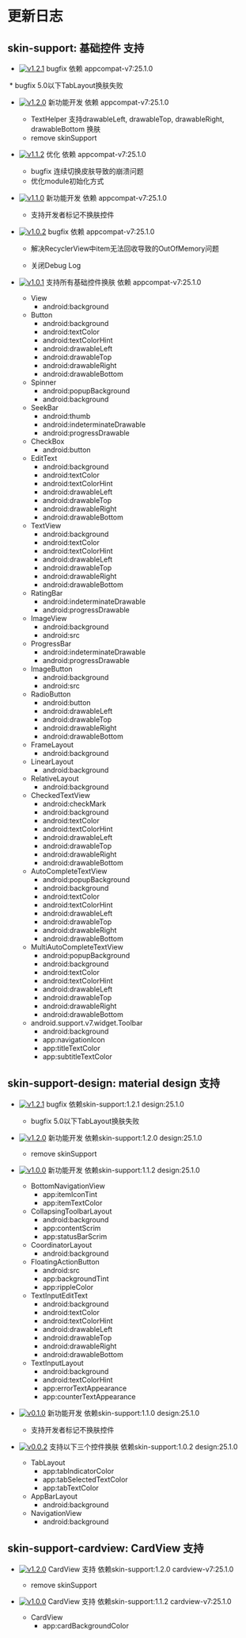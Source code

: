 # 更新日志

## skin-support: 基础控件 支持


* [![v1.2.1](https://img.shields.io/badge/skin--support-v1.2.1-green.svg)](http://jcenter.bintray.com/skin/support/skin-support/1.2.1/) bugfix 依赖 appcompat-v7:25.1.0

  * bugfix 5.0以下TabLayout换肤失败

* [![v1.2.0](https://img.shields.io/badge/skin--support-v1.2.0-green.svg)](http://jcenter.bintray.com/skin/support/skin-support/1.2.0/) 新功能开发 依赖 appcompat-v7:25.1.0
  * TextHelper 支持drawableLeft, drawableTop, drawableRight, drawableBottom 换肤
  * remove skinSupport

* [![v1.1.2](https://img.shields.io/badge/skin--support-v1.1.2-green.svg)](http://jcenter.bintray.com/skin/support/skin-support/1.1.2/) 优化 依赖 appcompat-v7:25.1.0

  * bugfix 连续切换皮肤导致的崩溃问题
  * 优化module初始化方式

* [![v1.1.0](https://img.shields.io/badge/skin--support-v1.1.0-green.svg)](http://jcenter.bintray.com/skin/support/skin-support/1.1.0/) 新功能开发 依赖 appcompat-v7:25.1.0

  * 支持开发者标记不换肤控件

* [![v1.0.2](https://img.shields.io/badge/skin--support-v1.0.2-green.svg)](http://jcenter.bintray.com/skin/support/skin-support/1.0.2/) bugfix 依赖 appcompat-v7:25.1.0

  * 解决RecyclerView中item无法回收导致的OutOfMemory问题

  * 关闭Debug Log

* [![v1.0.1](https://img.shields.io/badge/skin--support-v1.0.1-green.svg)](http://jcenter.bintray.com/skin/support/skin-support/1.0.1/) 支持所有基础控件换肤 依赖 appcompat-v7:25.1.0
  * View
    * android:background
  * Button
    * android:background
    * android:textColor
    * android:textColorHint
    * android:drawableLeft
    * android:drawableTop
    * android:drawableRight
    * android:drawableBottom
  * Spinner
    * android:popupBackground
    * android:background
  * SeekBar
    * android:thumb
    * android:indeterminateDrawable
    * android:progressDrawable
  * CheckBox
    * android:button
  * EditText
    * android:background
    * android:textColor
    * android:textColorHint
    * android:drawableLeft
    * android:drawableTop
    * android:drawableRight
    * android:drawableBottom
  * TextView
    * android:background
    * android:textColor
    * android:textColorHint
    * android:drawableLeft
    * android:drawableTop
    * android:drawableRight
    * android:drawableBottom
  * RatingBar
    * android:indeterminateDrawable
    * android:progressDrawable
  * ImageView
    * android:background
    * android:src
  * ProgressBar
    * android:indeterminateDrawable
    * android:progressDrawable
  * ImageButton
    * android:background
    * android:src
  * RadioButton
    * android:button
    * android:drawableLeft
    * android:drawableTop
    * android:drawableRight
    * android:drawableBottom
  * FrameLayout
    * android:background
  * LinearLayout
    * android:background
  * RelativeLayout
    * android:background
  * CheckedTextView
    * android:checkMark
    * android:background
    * android:textColor
    * android:textColorHint
    * android:drawableLeft
    * android:drawableTop
    * android:drawableRight
    * android:drawableBottom
  * AutoCompleteTextView
    * android:popupBackground
    * android:background
    * android:textColor
    * android:textColorHint
    * android:drawableLeft
    * android:drawableTop
    * android:drawableRight
    * android:drawableBottom
  * MultiAutoCompleteTextView
    * android:popupBackground
    * android:background
    * android:textColor
    * android:textColorHint
    * android:drawableLeft
    * android:drawableTop
    * android:drawableRight
    * android:drawableBottom
  * android.support.v7.widget.Toolbar
    * android:background
    * app:navigationIcon
    * app:titleTextColor
    * app:subtitleTextColor

## skin-support-design: material design 支持


* [![v1.2.1](https://img.shields.io/badge/skin--support--design-v1.2.1-green.svg)](http://jcenter.bintray.com/skin/support/skin-support-design/1.2.1/) bugfix 依赖skin-support:1.2.1 design:25.1.0

  * bugfix 5.0以下TabLayout换肤失败

* [![v1.2.0](https://img.shields.io/badge/skin--support--design-v1.2.0-green.svg)](http://jcenter.bintray.com/skin/support/skin-support-design/1.2.0/) 新功能开发 依赖skin-support:1.2.0 design:25.1.0
  * remove skinSupport

* [![v1.0.0](https://img.shields.io/badge/skin--support--design-v1.0.0-green.svg)](http://jcenter.bintray.com/skin/support/skin-support-design/1.0.0/) 新功能开发 依赖skin-support:1.1.2 design:25.1.0
  * BottomNavigationView
    * app:itemIconTint
    * app:itemTextColor
  * CollapsingToolbarLayout
    * android:background
    * app:contentScrim
    * app:statusBarScrim
  * CoordinatorLayout
    * android:background
  * FloatingActionButton
    * android:src
    * app:backgroundTint
    * app:rippleColor
  * TextInputEditText
    * android:background
    * android:textColor
    * android:textColorHint
    * android:drawableLeft
    * android:drawableTop
    * android:drawableRight
    * android:drawableBottom
  * TextInputLayout
    * android:background
    * android:textColorHint
    * app:errorTextAppearance
    * app:counterTextAppearance

* [![v0.1.0](https://img.shields.io/badge/skin--support--design-v0.1.0-green.svg)](http://jcenter.bintray.com/skin/support/skin-support-design/0.1.0/) 新功能开发 依赖skin-support:1.1.0 design:25.1.0

  * 支持开发者标记不换肤控件

* [![v0.0.2](https://img.shields.io/badge/skin--support--design-v0.0.2-green.svg)](http://jcenter.bintray.com/skin/support/skin-support-design/0.0.2/) 支持以下三个控件换肤 依赖skin-support:1.0.2 design:25.1.0
  * TabLayout
    * app:tabIndicatorColor
    * app:tabSelectedTextColor
    * app:tabTextColor
  * AppBarLayout
    * android:background
  * NavigationView
    * android:background

## skin-support-cardview: CardView 支持


* [![v1.2.0](https://img.shields.io/badge/skin--support--cardview-v1.2.0-green.svg)](http://jcenter.bintray.com/skin/support/skin-support-cardview/1.2.0/) CardView 支持 依赖skin-support:1.2.0 cardview-v7:25.1.0
  * remove skinSupport

* [![v1.0.0](https://img.shields.io/badge/skin--support--cardview-v1.0.0-green.svg)](http://jcenter.bintray.com/skin/support/skin-support-cardview/1.0.0/) CardView 支持 依赖skin-support:1.1.2 cardview-v7:25.1.0
  * CardView
    * app:cardBackgroundColor
